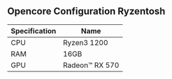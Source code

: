 ## Opencore Configuration Ryzentosh

| Specification | Name |
|--|--|
| CPU | Ryzen3 1200 |
| RAM | 16GB |
|GPU|Radeon™ RX 570|
